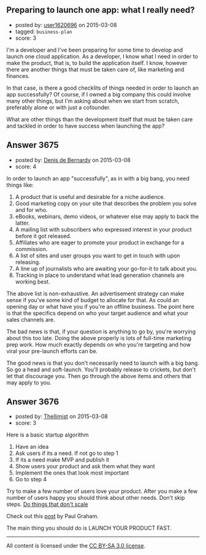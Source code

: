 ## Preparing to launch one app: what I really need?

- posted by: [user1620696](https://stackexchange.com/users/1777122/user1620696) on 2015-03-08
- tagged: `business-plan`
- score: 3

I'm a developer and I've been preparing for some time to develop and launch one cloud application. As a developer, I know what I need in order to make the product, that is, to build the application itself. I know, however there are another things that must be taken care of, like marketing and finances.

In that case, is there a good checklits of things needed in order to launch an app successfully? Of course, if I owned a big company this could involve many other things, but I'm asking about when we start from scratch, preferably alone or with just a cofounder.

What are other things than the development itself that must be taken care and tackled in order to have success when launching the app?


## Answer 3675

- posted by: [Denis de Bernardy](https://stackexchange.com/users/182468/denis-de-bernardy) on 2015-03-08
- score: 4

In order to launch an app "successfully", as in with a big bang, you need things like:

 1. A product that is useful and desirable for a niche audience. 
 2. Good marketing copy on your site that describes the problem you solve and for who.
 3. eBooks, webinars, demo videos, or whatever else may apply to back the latter.
 4. A mailing list with subscribers who expressed interest in your product before it got released.
 5. Affiliates who are eager to promote your product in exchange for a commission.
 6. A list of sites and user groups you want to get in touch with upon releasing.
 7. A line up of journalists who are awaiting your go-for-it to talk about you.
 8. Tracking in place to understand what lead generation channels are working best.

The above list is non-exhaustive. An advertisement strategy can make sense if you've some kind of budget to allocate for that. As could an opening day or what have you if you're an offline business. The point here is that the specifics depend on who your target audience and what your sales channels are.

The bad news is that, if your question is anything to go by, you're worrying about this too late. Doing the above properly is lots of full-time marketing prep work. How much exactly depends on who you're targeting and how viral your pre-launch efforts can be.

The good news is that you don't necessarily need to launch with a big bang. So go a head and soft-launch. You'll probably release to crickets, but don't let that discourage you. Then go through the above items and others that may apply to you.


## Answer 3676

- posted by: [Thellimist](https://stackexchange.com/users/5431417/thellimist) on 2015-03-08
- score: 3

<p>Here is a basic startup algorithm</p>

<ol>
<li>Have an idea</li>
<li>Ask users if its a need. If not go to step 1</li>
<li>If its a need make MVP and publish it</li>
<li>Show users your product and ask them what they want</li>
<li>Implement the ones that look most important</li>
<li>Go to step 4</li>
</ol>

<p>Try to make a few number of users love your product. After you make a few number of users happy you should think about other needs. Don't skip steps. <a href="http://paulgraham.com/ds.html" rel="nofollow">Do things that don't scale</a> </p>

<p>Check out this <a href="http://www.paulgraham.com/13sentences.html" rel="nofollow">post</a> by Paul Graham.</p>

<p>The main thing you should do is LAUNCH YOUR PRODUCT FAST.</p>




---

All content is licensed under the [CC BY-SA 3.0 license](https://creativecommons.org/licenses/by-sa/3.0/).
